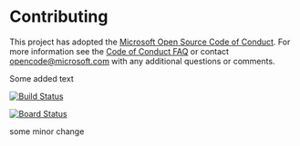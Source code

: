 # Contributing

This project has adopted the [Microsoft Open Source Code of Conduct](https://opensource.microsoft.com/codeofconduct/). For more information see the [Code of Conduct FAQ](https://opensource.microsoft.com/codeofconduct/faq/) or contact [opencode@microsoft.com](mailto:opencode@microsoft.com) with any additional questions or comments.

Some added text

[![Build Status](https://dev.azure.com/ADO-AG2/Parts%20Unlimited%20E2E%20-%20GitHub%20Integration/_apis/build/status/aweknee.PartsUnlimitedE2E?branchName=refs%2Fpull%2F1%2Fmerge)](https://dev.azure.com/ADO-AG2/Parts%20Unlimited%20E2E%20-%20GitHub%20Integration/_build/latest?definitionId=1&branchName=refs%2Fpull%2F1%2Fmerge)

[![Board Status](https://dev.azure.com/ADO-AG2/5775ef97-5841-4389-a222-9a058d81691f/5370f4c0-a5a2-4275-b13b-c237ba44d85f/_apis/work/boardbadge/affab0f7-02ef-491a-9a12-ad4196f6db1b)](https://dev.azure.com/ADO-AG2/5775ef97-5841-4389-a222-9a058d81691f/_boards/board/t/5370f4c0-a5a2-4275-b13b-c237ba44d85f/Microsoft.RequirementCategory/)

some minor change
